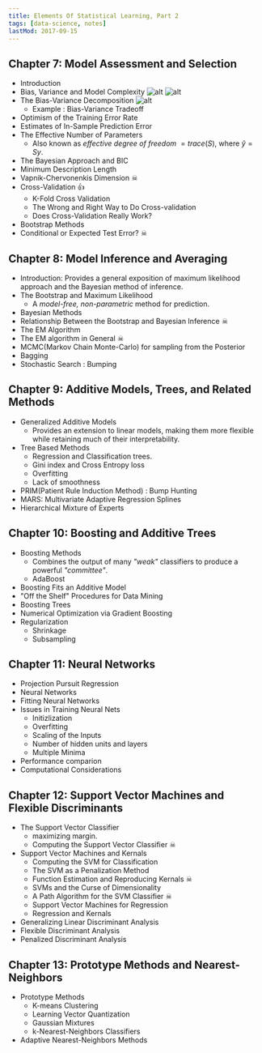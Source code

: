 ```yaml
---
title: Elements Of Statistical Learning, Part 2
tags: [data-science, notes]
lastMod: 2017-09-15
---
```


## Chapter 7: Model Assessment and Selection
- Introduction
- Bias, Variance and Model Complexity
![alt](/images/esl/7_bias_var.png)
![alt](/images/esl/7_cross_val.png)
- The Bias-Variance Decomposition
![alt](/images/esl/7_bias_var_trade.png)
    - Example : Bias-Variance Tradeoff
- Optimism of the Training Error Rate
- Estimates of In-Sample Prediction Error
- The Effective Number of Parameters
    - Also known as *effective degree of freedom* $= trace(S)$, where $\hat y=Sy$. 
- The Bayesian Approach and BIC
- Minimum Description Length
- Vapnik-Chervonenkis Dimension ☠ 
- Cross-Validation 👍  
    - K-Fold Cross Validation
    - The Wrong and Right Way to Do Cross-validation
    - Does Cross-Validation Really Work?
- Bootstrap Methods
- Conditional or Expected Test Error? ☠ 

## Chapter 8: Model Inference and Averaging
- Introduction: Provides a general exposition of maximum likelihood approach and the Bayesian method of inference.   
- The Bootstrap and Maximum Likelihood
    - A *model-free, non-parametric* method for prediction.
- Bayesian Methods
- Relationship Between the Bootstrap and Bayesian Inference ☠ 
- The EM Algorithm
- The EM algorithm in General ☠
- MCMC(Markov Chain Monte-Carlo) for sampling from the Posterior 
- Bagging
- Stochastic Search : Bumping

## Chapter 9: Additive Models, Trees, and Related Methods 
- Generalized Additive Models
    - Provides an extension to linear models, making them more flexible while retaining much of their interpretability.
- Tree Based Methods
    - Regression and Classification trees.
    - Gini index and Cross Entropy loss
    - Overfitting
    - Lack of smoothness
- PRIM(Patient Rule Induction Method) : Bump Hunting
- MARS: Multivariate Adaptive Regression Splines
- Hierarchical Mixture of Experts


## Chapter 10: Boosting and Additive Trees
- Boosting Methods
    - Combines the output of many *"weak"* classifiers to produce a powerful *"committee"*. 
    - AdaBoost
- Boosting Fits an Additive Model
- "Off the Shelf" Procedures for Data Mining
- Boosting Trees
- Numerical Optimization via Gradient Boosting
- Regularization
    - Shrinkage
    - Subsampling

## Chapter 11: Neural Networks
- Projection Pursuit Regression
- Neural Networks
- Fitting Neural Networks
- Issues in Training Neural Nets
    - Initizlization
    - Overfitting
    - Scaling of the Inputs
    - Number of hidden units and layers
    - Multiple Minima
- Performance comparion 
- Computational Considerations

## Chapter 12: Support Vector Machines and Flexible Discriminants
- The Support Vector Classifier
    - maximizing margin.
    - Computing the Support Vector Classifier ☠
- Support Vector Machines and Kernals
    - Computing the SVM for Classification
    - The SVM as a Penalization Method
    - Function Estimation and Reproducing Kernals ☠
    - SVMs and the Curse of Dimensionality
    - A Path Algorithm for the SVM Classifier ☠
    - Support Vector Machines for Regression 
    - Regression and Kernals
- Generalizing Linear Discriminant Analysis
- Flexible Discriminant Analysis
- Penalized Discriminant Analysis

## Chapter 13: Prototype Methods and Nearest-Neighbors
- Prototype Methods
    - K-means Clustering
    - Learning Vector Quantization
    - Gaussian Mixtures
    - k-Nearest-Neighbors Classifiers
- Adaptive Nearest-Neighbors Methods